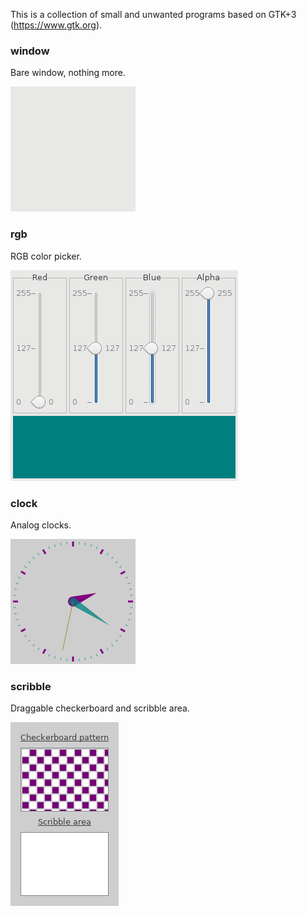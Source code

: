 This is a collection of small and unwanted programs based on GTK+3 (https://www.gtk.org).

### window

Bare window, nothing more.

![window.png](screenshots/window.png)

### rgb

RGB color picker.

![rgb.png](screenshots/rgb.png)

### clock

Analog clocks.

![clock.png](screenshots/clock.png)

### scribble

Draggable checkerboard and scribble area.

![scribble.png](screenshots/scribble.png)
